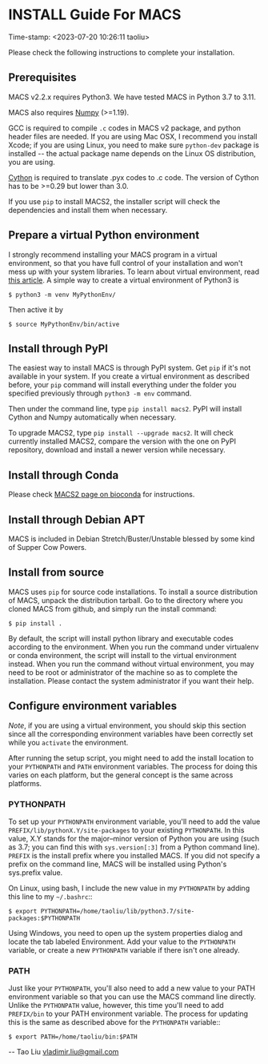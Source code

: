 # INSTALL Guide For MACS
Time-stamp: <2023-07-20 10:26:11 taoliu>

Please check the following instructions to complete your installation.

## Prerequisites

MACS v2.2.x requires Python3. We have tested MACS in Python 3.7 to
3.11.

MACS also requires [Numpy](http://www.scipy.org/Download) (>=1.19).

GCC is required to compile `.c` codes in MACS v2 package, and python
header files are needed. If you are using Mac OSX, I recommend you
install Xcode; if you are using Linux, you need to make sure
`python-dev` package is installed -- the actual package name depends
on the Linux OS distribution, you are using.

[Cython](http://cython.org/) is required to translate .pyx codes to .c
code. The version of Cython has to be >=0.29 but lower than 3.0.

If you use `pip` to install MACS2, the installer script will check the
dependencies and install them when necessary.

## Prepare a virtual Python environment 

I strongly recommend installing your MACS program in a virtual
environment, so that you have full control of your installation and
won't mess up with your system libraries. To learn about virtual
environment, read [this
article](https://docs.python.org/3/library/venv.html). A simple way to
create a virtual environment of Python3 is

`$ python3 -m venv MyPythonEnv/`

Then active it by

`$ source MyPythonEnv/bin/active`

## Install through PyPI

The easiest way to install MACS is through PyPI system. Get `pip` if
it's not available in your system. If you create a virtual environment
as described before, your `pip` command will install everything under
the folder you specified previously through `python3 -m env` command.

Then under the command line, type `pip install macs2`. PyPI will
install Cython and Numpy automatically when necessary.

To upgrade MACS2, type `pip install --upgrade macs2`. It will check
currently installed MACS2, compare the version with the one on PyPI
repository, download and install a newer version while necessary.

## Install through Conda

Please check [MACS2 page on
bioconda](https://anaconda.org/bioconda/macs2) for instructions.

## Install through Debian APT

MACS is included in Debian Stretch/Buster/Unstable blessed by some
kind of Supper Cow Powers.

## Install from source

MACS uses `pip` for source code installations. To install a source 
distribution of MACS, unpack the distribution tarball. Go to the 
directory where you cloned MACS from github, and simply run the
install command:

 `$ pip install .`

By default, the script will install python library and executable
codes according to the environment. When you run the command under
virtualenv or conda environment, the script will install to the virtual
environment instead. When you run the command without virtual environment, 
you may need to be root or administrator of the machine so as to 
complete the installation. Please contact the system administrator
if you want their help. 

## Configure environment variables

*Note*, if you are using a virtual environment, you should skip this
section since all the corresponding environment variables have been
correctly set while you `activate` the environment.

After running the setup script, you might need to add the install
location to your `PYTHONPATH` and `PATH` environment variables. The
process for doing this varies on each platform, but the general
concept is the same across platforms.

### PYTHONPATH

To set up your `PYTHONPATH` environment variable, you'll need to add
the value `PREFIX/lib/pythonX.Y/site-packages` to your existing
`PYTHONPATH`. In this value, X.Y stands for the major–minor version of
Python you are using (such as 3.7; you can find this with
`sys.version[:3]` from a Python command line). `PREFIX` is the install
prefix where you installed MACS. If you did not specify a prefix on
the command line, MACS will be installed using Python's sys.prefix
value.

On Linux, using bash, I include the new value in my `PYTHONPATH` by
adding this line to my `~/.bashrc`::

 `$ export
 PYTHONPATH=/home/taoliu/lib/python3.7/site-packages:$PYTHONPATH`

Using Windows, you need to open up the system properties dialog and
locate the tab labeled Environment. Add your value to the `PYTHONPATH`
variable, or create a new `PYTHONPATH` variable if there isn't one
already.

### PATH

Just like your `PYTHONPATH`, you'll also need to add a new value to
your PATH environment variable so that you can use the MACS command
line directly. Unlike the `PYTHONPATH` value, however, this time
you'll need to add `PREFIX/bin` to your PATH environment variable. The
process for updating this is the same as described above for the
`PYTHONPATH` variable::

 `$ export PATH=/home/taoliu/bin:$PATH`

-- Tao Liu <vladimir.liu@gmail.com>

